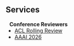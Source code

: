 ## Services

<h4 style="margin:0 10px 0;">Conference Reviewers</h4>

<ul style="margin:0 0 5px;">
  <li><a href="https://aclrollingreview.org/"><autocolor>ACL Rolling Review</autocolor></a></li>
  <li><a href="https://aaai.org/conference/aaai/aaai-26/"><autocolor>AAAI 2026</autocolor></a></li>
</ul>
